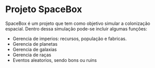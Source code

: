 # Projeto SpaceBox

SpaceBox é um projeto que tem como objetivo simular a colonização espacial. Dentro dessa simulação pode-se incluir algumas funções:

- Gerencia de imperios: recursos, população e fabricas.
- Gerencia de planetas
- Gerencia de galaxias
- Gerencia de raças
- Eventos aleatorios, sendo bons ou ruins
